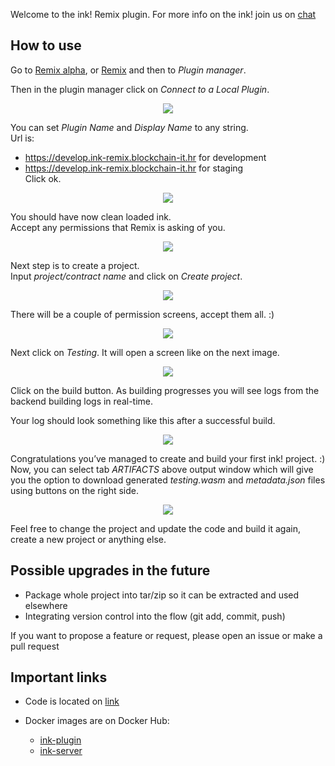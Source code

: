 
Welcome to the ink! Remix plugin.
For more info on the ink! join us on [chat](https://riot.im/app/#/room/#ink:matrix.parity.io)

## How to use

Go to [Remix alpha](https://remix-alpha.ethereum.org/), or [Remix](https://remix.ethereum.org/) and then to *Plugin manager*.

Then in the plugin manager click on *Connect to a Local Plugin*.

<p align="center">
  <img  src="static/plugin_manager.png">
</p>

You can set *Plugin Name* and *Display Name* to any string.  
Url is: 
* <https://develop.ink-remix.blockchain-it.hr> for development
* <https://develop.ink-remix.blockchain-it.hr> for staging  
Click ok.

<p align="center">
  <img  src="static/load_plugin.png">
</p>

You should have now clean loaded ink.  
Accept any permissions that Remix is asking of you.

<p align="center">
  <img  src="static/ink_clean.png">
</p>

Next step is to create a project.  
Input *project/contract name* and click on *Create project*.

<p align="center">
  <img  src="static/project_created.png">
</p>

There will be a couple of permission screens, accept them all. :)

<p align="center">
  <img  src="static/permissions.png">
</p>

Next click on *Testing*. It will open a screen like on the next image.

<p align="center">
  <img  src="static/building.png">
</p>

Click on the build button. As building progresses you will see logs from the backend building logs in real-time.  

Your log should look something like this after a successful build.  

<p align="center">
  <img  src="static/finished_output.png">
</p>

Congratulations you’ve managed to create and build your first ink! project. :)  
Now, you can select tab *ARTIFACTS* above output window which will give you the option to download generated *testing.wasm* and *metadata.json* files using buttons on the right side.

<p align="center">
  <img  src="static/artifacts.png">
</p>

Feel free to change the project and update the code and build it again, create a new project or anything else.

## Possible upgrades in the future

* Package whole project into tar/zip so it can be extracted and used elsewhere
* Integrating version control into the flow (git add, commit, push)

If you want to propose a feature or request, please open an issue or make a pull request

## Important links

* Code is located on [link](https://github.com/blockchain-it-hr/ink-remix-plugin)

* Docker images are on Docker Hub:
  * [ink-plugin](https://hub.docker.com/repository/docker/blockchainit/ink-plugin)
  * [ink-server](https://hub.docker.com/repository/docker/blockchainit/ink-server)
